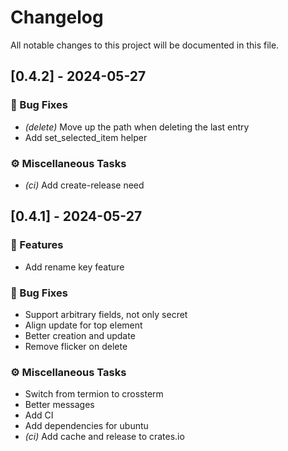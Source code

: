 # Changelog

All notable changes to this project will be documented in this file.

## [0.4.2] - 2024-05-27

### 🐛 Bug Fixes

- *(delete)* Move up the path when deleting the last entry
- Add set_selected_item helper

### ⚙️ Miscellaneous Tasks

- *(ci)* Add create-release need

## [0.4.1] - 2024-05-27

### 🚀 Features

- Add rename key feature

### 🐛 Bug Fixes

- Support arbitrary fields, not only secret
- Align update for top element
- Better creation and update
- Remove flicker on delete

### ⚙️ Miscellaneous Tasks

- Switch from termion to crossterm
- Better messages
- Add CI
- Add dependencies for ubuntu
- *(ci)* Add cache and release to crates.io

<!-- generated by git-cliff -->
